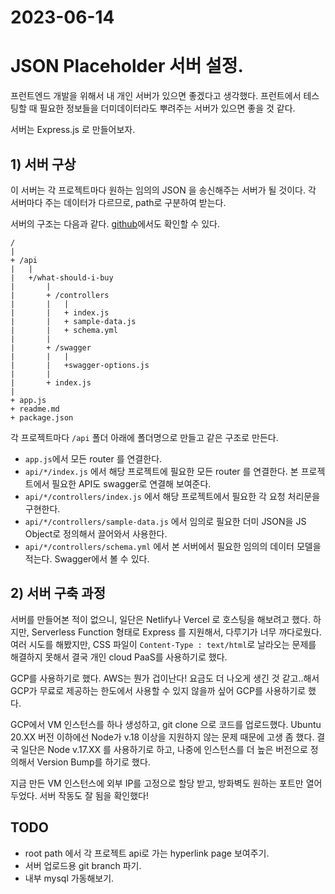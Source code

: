 # 2023-06-14

# JSON Placeholder 서버 설정.  

프런트엔드 개발을 위해서 내 개인 서버가 있으면 좋겠다고 생각했다. 프런트에서 테스팅할 때 필요한 정보들을 더미데이터라도 뿌려주는 서버가 있으면 좋을 것 같다. 

서버는 Express.js 로 만들어보자. 

## 1) 서버 구상

이 서버는 각 프로젝트마다 원하는 임의의 JSON 을 송신해주는 서버가 될 것이다. 각 서버마다 주는 데이터가 다르므로, path로 구분하여 받는다. 

서버의 구조는 다음과 같다. [github](https://github.com/2ood/json-placeholder)에서도 확인할 수 있다. 

```
/
|
+ /api
|   |
|   +/what-should-i-buy
|       |
|       + /controllers
|       |   |
|       |   + index.js
|       |   + sample-data.js
|       |   + schema.yml
|       |
|       + /swagger
|       |   |
|       |   +swagger-options.js
|       |
|       + index.js
|  
+ app.js
+ readme.md
+ package.json
```

각 프로젝트마다 `/api` 폴더 아래에 폴더명으로 만들고 같은 구조로 만든다.
* `app.js`에서 모든 router 를 연결한다. 
* `api/*/index.js` 에서 해당 프로젝트에 필요한 모든 router 를 연결한다. 본 프로젝트에서 필요한 API도 swagger로 연결해 보여준다.  
* `api/*/controllers/index.js` 에서 해당 프로젝트에서 필요한 각 요청 처리문을 구현한다. 
* `api/*/controllers/sample-data.js` 에서 임의로 필요한 더미 JSON을 JS Object로 정의해서 끌어와서 사용한다. 
* `api/*/controllers/schema.yml` 에서 본 서버에서 필요한 임의의 데이터 모델을 적는다. Swagger에서 볼 수 있다. 

## 2) 서버 구축 과정

서버를 만들어본 적이 없으니, 일단은 Netlify나 Vercel 로 호스팅을 해보려고 했다. 하지만, Serverless Function 형태로 Express 를 지원해서, 다루기가 너무 까다로웠다. 여러 시도를 해봤지만, CSS 파일이 `Content-Type : text/html`로 날라오는 문제를 해결하지 못해서 결국 개인 cloud PaaS를 사용하기로 했다.

GCP를 사용하기로 했다. AWS는 뭔가 겁이난다! 요금도 더 나오게 생긴 것 같고..해서 GCP가 무료로 제공하는 한도에서 사용할 수 있지 않을까 싶어 GCP를 사용하기로 했다. 

GCP에서 VM 인스턴스를 하나 생성하고, git clone 으로 코드를 업로드했다. Ubuntu 20.XX 버전 이하에선 Node가 v.18 이상을 지원하지 않는 문제 때문에 고생 좀 했다. 결국 일단은 Node v.17.XX 를 사용하기로 하고, 나중에 인스턴스를 더 높은 버전으로 정의해서 Version Bump를 하기로 했다. 

지금 만든 VM 인스턴스에 외부 IP를 고정으로 할당 받고, 방화벽도 원하는 포트만 열어두었다. 서버 작동도 잘 됨을 확인했다!

## TODO
* root path 에서 각 프로젝트 api로 가는 hyperlink page 보여주기.
* 서버 업로드용 git branch 파기.
* 내부 mysql 가동해보기.